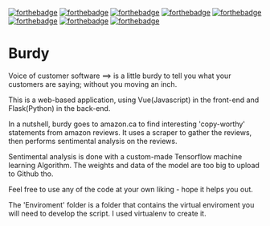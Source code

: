 [![forthebadge](https://forthebadge.com/images/badges/built-by-developers.svg)](https://github.com/moomoolive/burdy)
[![forthebadge](https://forthebadge.com/images/badges/built-with-love.svg)](https://github.com/moomoolive/burdy)
[![forthebadge](https://forthebadge.com/images/badges/made-with-python.svg)](https://github.com/moomoolive/burdy)
[![forthebadge](https://forthebadge.com/images/badges/made-with-vue.svg)](https://github.com/moomoolive/burdy)
[![forthebadge](https://forthebadge.com/images/badges/uses-js.svg)](https://github.com/moomoolive/burdy)
[![forthebadge](https://forthebadge.com/images/badges/uses-html.svg)](https://github.com/moomoolive/burdy)
[![forthebadge](https://forthebadge.com/images/badges/open-source.svg)](https://github.com/moomoolive/burdy)
[![forthebadge](https://forthebadge.com/images/badges/check-it-out.svg)](https://github.com/moomoolive/burdy)
# Burdy
Voice of customer software ==> is a little burdy to tell you what your customers are saying; without you moving an inch.

This is a web-based application, using Vue(Javascript) in the front-end and Flask(Python) in the back-end.

In a nutshell, burdy goes to amazon.ca to find interesting 'copy-worthy' statements from amazon reviews. It uses a scraper to gather the reviews, then performs sentimental analysis on the reviews.

Sentimental analysis is done with a custom-made Tensorflow machine learning Algorithm. The weights and data of the model are too big to upload to Github tho.

Feel free to use any of the code at your own liking - hope it helps you out.

The 'Enviroment' folder is a folder that contains the virtual enviroment you will need to develop the script. I used virtualenv to create it.